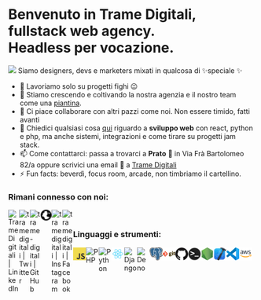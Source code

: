 # Benvenuto in Trame Digitali, fullstack web agency. <br /> Headless per vocazione. 
<img src="https://media.giphy.com/media/hvRJCLFzcasrR4ia7z/giphy.gif" width="25px"> Siamo designers, devs e marketers mixati in qualcosa di ✨speciale ✨



- 🔭 Lavoriamo solo su progetti fighi 😉
- 🌱 Stiamo crescendo e coltivando la nostra agenzia e il nostro team come una [piantina](https://www.treedom.net/it/organization/trame-digitali). 
- 👯 Ci piace collaborare con altri pazzi come noi. Non essere timido, fatti avanti
- 💬 Chiedici qualsiasi cosa [qui](https://github.com/trame-digitali/.github/issues) riguardo a <b>sviluppo web</b> con react, python e php, ma anche sistemi, integrazioni e come tirare su progetti jam stack.
- 📫 Come contattarci: passa a trovarci a <b>Prato</b> 👋 in Via Frà Bartolomeo 82/a oppure scrivici una email 📧 a [Trame Digitali](mailto:info@trame-digitali.it)
- ⚡ Fun facts: beverdì, focus room, arcade, non timbriamo il cartellino.

### Rimani connesso con noi:

<img align="left" alt="Trame Digitali | LinkedIn" width="22px" src="https://cdn.jsdelivr.net/npm/simple-icons@v3/icons/linkedin.svg" />
<img align="left" alt="tramedigitali | Twitter" width="22px" src="https://cdn.jsdelivr.net/npm/simple-icons@v3/icons/twitter.svg" />
<img align="left" alt="trame-digitali | GitHub" width="22px" src="https://cdn.jsdelivr.net/npm/simple-icons@v3/icons/github.svg" />
<img align="left" alt="www.trame-digitali.it | XDA Developers" width="22px" src="https://raw.githubusercontent.com/iconic/open-iconic/master/svg/globe.svg" />
<img align="left" alt="tramedigitali | Instagram" width="22px" src="https://cdn.jsdelivr.net/npm/simple-icons@v3/icons/instagram.svg" />
<img align="left" alt="tramedigitali | Facebook" width="22px" src="https://cdn.jsdelivr.net/npm/simple-icons@v3/icons/facebook.svg" />

<br />

### Linguaggi e strumenti:

<img align="left" alt="JavaScript" width="26px" src="https://raw.githubusercontent.com/github/explore/80688e429a7d4ef2fca1e82350fe8e3517d3494d/topics/javascript/javascript.png" />
<img align="left" alt="PHP" width="26px" src="https://www.php.net/images/logos/php-logo-bigger.png" />
<img align="left" alt="Python" width="26px" src="https://www.kindpng.com/picc/m/159-1595848_python-logo-png-transparent-background-python-logo-png.png" />


<img align="left" alt="React" width="26px" src="https://raw.githubusercontent.com/github/explore/80688e429a7d4ef2fca1e82350fe8e3517d3494d/topics/react/react.png" />
<img align="left" alt="Django" width="26px" src="https://icon-library.com/images/django-icon/django-icon-0.jpg" />
<img align="left" alt="Deno" width="26px" src="https://denolib.github.io/high-res-deno-logo/deno_hr.png" />



<img align="left" alt="PostgreSQL" width="26px" src="https://raw.githubusercontent.com/github/explore/80688e429a7d4ef2fca1e82350fe8e3517d3494d/topics/postgresql/postgresql.png" />
<img align="left" alt="Git" width="26px" src="https://raw.githubusercontent.com/github/explore/80688e429a7d4ef2fca1e82350fe8e3517d3494d/topics/git/git.png" />
<img align="left" alt="GitHub" width="26px" src="https://raw.githubusercontent.com/github/explore/78df643247d429f6cc873026c0622819ad797942/topics/github/github.png" />
<img align="left" alt="Terminal" width="26px" src="https://raw.githubusercontent.com/github/explore/80688e429a7d4ef2fca1e82350fe8e3517d3494d/topics/terminal/terminal.png" />
<img align="left" alt="Node.js" width="26px" src="https://raw.githubusercontent.com/github/explore/80688e429a7d4ef2fca1e82350fe8e3517d3494d/topics/nodejs/nodejs.png" />
<img align="left" alt="XCode" width="26px" src="https://raw.githubusercontent.com/github/explore/80688e429a7d4ef2fca1e82350fe8e3517d3494d/topics/xcode/xcode.png" />
<img align="left" alt="Visual Studio Code" width="26px" src="https://raw.githubusercontent.com/github/explore/80688e429a7d4ef2fca1e82350fe8e3517d3494d/topics/visual-studio-code/visual-studio-code.png" />
<img align="left" alt="AWS" width="26px" src="https://raw.githubusercontent.com/github/explore/80688e429a7d4ef2fca1e82350fe8e3517d3494d/topics/aws/aws.png" />

<br />
<br />

